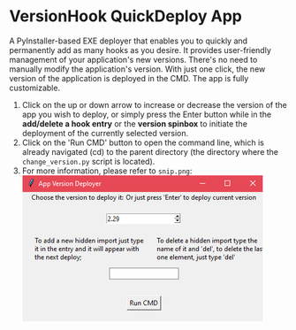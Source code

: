 # VersionHook QuickDeploy App
A PyInstaller-based EXE deployer that enables you to quickly and permanently add as many hooks as you desire. It provides user-friendly management of your application's new versions. There's no need to manually modify the application's version. With just one click, the new version of the application is deployed in the CMD. The app is fully customizable.
1. Click on the up or down arrow to increase or decrease the version of the app you wish to deploy, or simply press the Enter button while in the **add/delete a hook entry** or the **version spinbox** to initiate the deployment of the currently selected version.
2. Click on the 'Run CMD' button to open the command line, which is already navigated (cd) to the parent directory (the directory where the `change_version.py` script is located).
3. For more information, please refer to `snip.png`:
![snip.png](/snip.png?raw=true "snip.png")